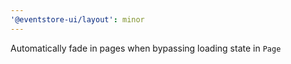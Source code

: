 ```yaml
---
'@eventstore-ui/layout': minor
---
```


Automatically fade in pages when bypassing loading state in `Page`
